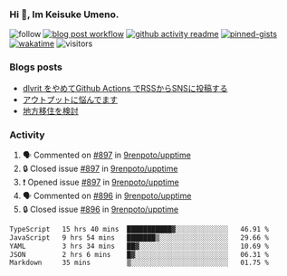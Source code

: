 ### Hi 👋, Im Keisuke Umeno.

<!--
**9renpoto/9renpoto** is a ✨ _special_ ✨ repository because its `README.md` (this file) appears on your GitHub profile.

Here are some ideas to get you started:

- 🔭 I’m currently working on ...
- 🌱 I’m currently learning ...
- 👯 I’m looking to collaborate on ...
- 🤔 I’m looking for help with ...
- 💬 Ask me about ...
- 📫 How to reach me: ...
- 😄 Pronouns: ...
- ⚡ Fun fact: ...
-->

![follow](https://img.shields.io/github/followers/9renpoto?label=Follow&style=social)
[![blog post workflow](https://github.com/9renpoto/9renpoto/actions/workflows/blog.yml/badge.svg)](https://github.com/9renpoto/9renpoto/actions/workflows/blog.yml)
[![github activity readme](https://github.com/9renpoto/9renpoto/actions/workflows/activity.yml/badge.svg)](https://github.com/9renpoto/9renpoto/actions/workflows/activity.yml)
[![pinned-gists](https://github.com/9renpoto/9renpoto/actions/workflows/pin-gist.yml/badge.svg)](https://github.com/9renpoto/9renpoto/actions/workflows/pin-gist.yml)
[![wakatime](https://github.com/9renpoto/9renpoto/actions/workflows/waka-readme-status.yml/badge.svg)](https://github.com/9renpoto/9renpoto/actions/workflows/waka-readme-status.yml)
![visitors](https://komarev.com/ghpvc/?username=9renpoto&label=Profile%20views&color=0e75b6&style=flat)

### Blogs posts

<!-- BLOG-POST-LIST:START -->
- [dlvrit をやめてGithub Actions でRSSからSNSに投稿する](https://9renpoto.win/entry/2023/11/12/dlvrit-to-gh-actions)
- [アウトプットに悩んでます](https://9renpoto.win/entry/2023/11/11/technology-to-limit-input)
- [地方移住を検討](https://9renpoto.win/entry/2023/09/09/migration-plan)
<!-- BLOG-POST-LIST:END -->

### Activity

<!--START_SECTION:activity-->
1. 🗣 Commented on [#897](https://github.com/9renpoto/upptime/issues/897#issuecomment-1828565354) in [9renpoto/upptime](https://github.com/9renpoto/upptime)
2. 🔒 Closed issue [#897](https://github.com/9renpoto/upptime/issues/897) in [9renpoto/upptime](https://github.com/9renpoto/upptime)
3. ❗ Opened issue [#897](https://github.com/9renpoto/upptime/issues/897) in [9renpoto/upptime](https://github.com/9renpoto/upptime)
4. 🗣 Commented on [#896](https://github.com/9renpoto/upptime/issues/896#issuecomment-1828304652) in [9renpoto/upptime](https://github.com/9renpoto/upptime)
5. 🔒 Closed issue [#896](https://github.com/9renpoto/upptime/issues/896) in [9renpoto/upptime](https://github.com/9renpoto/upptime)
<!--END_SECTION:activity-->

<!--START_SECTION:waka-->

```txt
TypeScript   15 hrs 40 mins  ███████████▓░░░░░░░░░░░░░   46.91 %
JavaScript   9 hrs 54 mins   ███████▒░░░░░░░░░░░░░░░░░   29.66 %
YAML         3 hrs 34 mins   ██▓░░░░░░░░░░░░░░░░░░░░░░   10.69 %
JSON         2 hrs 6 mins    █▓░░░░░░░░░░░░░░░░░░░░░░░   06.31 %
Markdown     35 mins         ▒░░░░░░░░░░░░░░░░░░░░░░░░   01.75 %
```

<!--END_SECTION:waka-->
